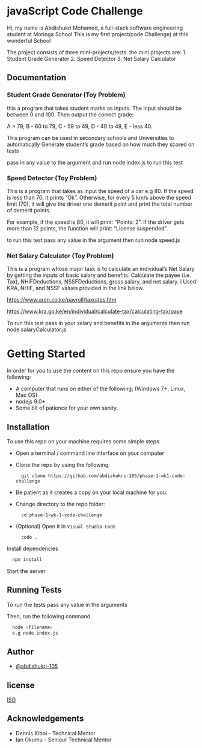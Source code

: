 
# javaScript Code Challenge

Hi, my name is Abdishukri Mohamed, a full-stack software engineering student at Moringa School
This is my first project(code Challenge) at this wonderful School

The project consists of three mini-projects/tests.
 the mini projects are: 
                     1. Student Grade Generator 
                     2. Speed Detector
                     3. Net Salary Calculator
                        

 

## Documentation

### Student Grade Generator (Toy Problem)
this a program that takes student marks as inputs.
The input should be between 0 and 100. Then output the correct grade: 

A > 79, B - 60 to 79, C -  59 to 49, D - 40 to 49, E - less 40.

This program can be used in secondary schools and Universities 
to automatically Generate student’s grade based on how much they scored on tests

pass in any value to the argument and run node index.js to run this test



### Speed Detector (Toy Problem)

This is a program that takes as input the speed of a car e.g 80. If the speed is less than 70, it prints “Ok”. Otherwise, for every 5 km/s above the speed limit (70), it will give the driver one demerit point and print the total number of demerit points.

For example, if the speed is 80, it will print: “Points: 2”. If the driver gets more than 12 points, the function will print: “License suspended”.

 to run this test pass any value in the argument then run node speed.js 

### Net Salary Calculator (Toy Problem)
This is a program whose major task is to calculate an individual’s Net Salary by getting the inputs of basic salary and benefits. Calculate the payee (i.e. Tax), NHIFDeductions, NSSFDeductions, gross salary, and net salary. 
i Used KRA, NHIF, and NSSF values provided in the link below.

https://www.aren.co.ke/payroll/taxrates.htm 

https://www.kra.go.ke/en/individual/calculate-tax/calculating-tax/paye


To run this test pass in your salary and benefits in the arguments then run node salaryCalculator.js

# Getting Started
In order for you to use the content on this repo ensure you have the following:

- A computer that runs on either of the following; (Windows 7+, Linux, Mac OS)
- nodejs 9.0+
- Some bit of patience for your own sanity.

## Installation

To use this repo on your machine requires some simple steps

- Open a terminal / command line interface on your computer
- Clone the repo by using the following:

        git clone https://github.com/abdishukri-105/phase-1-wk1-code-challenge

- Be patient as it creates a copy on your local machine for you.
- Change directory to the repo folder:

        cd phase-1-wk-1-code-challenge

- (Optional) Open it in ``Visual Studio Code``

        code .


Install dependencies

```bash
  npm install
```

Start the server

## Running Tests

To run the tests pass any value in the arguments

Then, run the following command


```bash
  node <filename>
  e.g node index.js
```


## Author
- [@abdishukri-105](https://github.com/abdishukri-105)

## license
[ISO](https://opensource.org/licenses/ISC)

## Acknowledgements

- Dennis Kiboi - Technical Mentor
- Ian Okumu - Seniour Technical Mentor